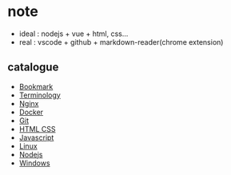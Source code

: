 # note

- ideal : nodejs + vue + html, css...
- real  : vscode + github + markdown-reader(chrome extension)

## catalogue

- [Bookmark](./note/bookmark.md)
- [Terminology](./note/terminology.md)
- [Nginx](./note/nginx/index.md)
- [Docker](./note/docker/index.md)
- [Git](./note/git/index.md)
- [HTML CSS](./note/html_css/index.md)
- [Javascript](./note/js/index.md)
- [Linux](./note/linux/index.md)
- [Nodejs](./note/nodejs/index.md)
- [Windows](./note/windows/index.md)

